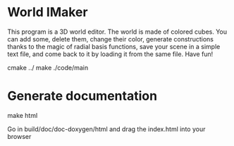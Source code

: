# World IMaker

This program is a 3D world editor. The world is made of colored cubes. You can add some, delete them, change their color, generate constructions thanks to the magic of radial basis functions, save your scene in a simple text file, and come back to it by loading it from the same file. Have fun!


cmake ../
make
./code/main



# Generate documentation

make html

Go in build/doc/doc-doxygen/html and drag the index.html into your browser
